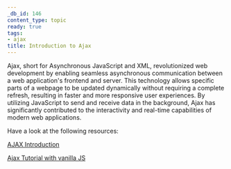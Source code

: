 ```yaml
---
_db_id: 146
content_type: topic
ready: true
tags:
- ajax
title: Introduction to Ajax
---
```


Ajax, short for Asynchronous JavaScript and XML, revolutionized web development by enabling seamless asynchronous communication between a web application's frontend and server. This technology allows specific parts of a webpage to be updated dynamically without requiring a complete refresh, resulting in faster and more responsive user experiences. By utilizing JavaScript to send and receive data in the background, Ajax has significantly contributed to the interactivity and real-time capabilities of modern web applications.

Have a look at the following resources:

[AJAX Introduction]( https://www.w3schools.com/xml/ajax_intro.asp)

[Ajax Tutorial with vanilla JS](https://developer.mozilla.org/en-US/docs/Learn/JavaScript/Client-side_web_APIs/Fetching_data)